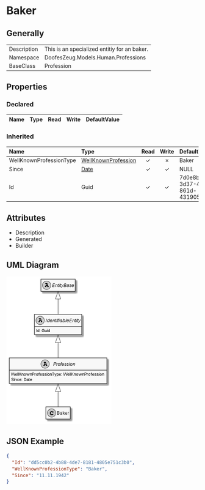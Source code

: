 ﻿# Baker

## Generally

|||
|:-|:-|
|Description|This is an specialized entitiy for an baker.|
|Namespace|DoofesZeug.Models.Human.Professions|
|BaseClass|Profession|

## Properties

### Declared

|Name|Type|Read|Write|DefaultValue|
|:---|:---|:--:|:---:|:-----------|

### Inherited

|Name|Type|Read|Write|DefaultValue|
|:---|:---|:--:|:---:|:-----------|
|WellKnownProfessionType|[WellKnownProfession](../../Enumerations/DoofesZeug.Models.Human.Professions\WellKnownProfession.md)|&#x2713;|&#x2717;|Baker|
|Since|[Date](../../Models/DoofesZeug.Models.DateAndTime\Date.md)|&#x2713;|&#x2713;|NULL|
|Id|Guid|&#x2713;|&#x2713;|7d0e8bea-3d37-4730-861d-431905b1dce4|

## Attributes

- Description
- Generated
- Builder

## UML Diagram

![Baker.png](./Baker.png "Baker")

## JSON Example

```json
{
  "Id": "dd5cc0b2-4b88-4de7-8181-4805e751c3b0",
  "WellKnownProfessionType": "Baker",
  "Since": "11.11.1942"
}
```

